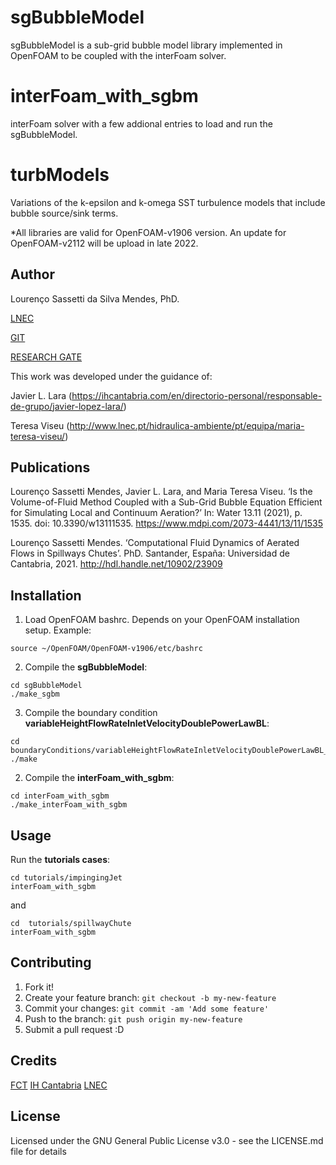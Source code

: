 # sgBubbleModel

sgBubbleModel is a sub-grid bubble model library implemented in OpenFOAM to be coupled with the interFoam solver.

# interFoam_with_sgbm

interFoam solver with a few addional entries to load and run the sgBubbleModel.

# turbModels

Variations of the k-epsilon and k-omega SST turbulence models that include bubble source/sink terms.

\*All libraries are valid for OpenFOAM-v1906 version.
An update for OpenFOAM-v2112 will be upload in late 2022.

## Author

Lourenço Sassetti da Silva Mendes, PhD.

[LNEC](http://www.lnec.pt/hidraulica-ambiente/en/team/lourenco-sassetti-mendes/)

[GIT](https://github.com/Lourencosm)

[RESEARCH GATE](https://www.researchgate.net/profile/Lourenco-Sassetti-Mendes)


This work was developed under the guidance of:

Javier L. Lara (https://ihcantabria.com/en/directorio-personal/responsable-de-grupo/javier-lopez-lara/)

Teresa Viseu (http://www.lnec.pt/hidraulica-ambiente/pt/equipa/maria-teresa-viseu/)


## Publications

Lourenço Sassetti Mendes, Javier L. Lara, and Maria Teresa Viseu. ‘Is the Volume-of-Fluid
Method Coupled with a Sub-Grid Bubble Equation Efficient for Simulating Local and
Continuum Aeration?’ In: Water 13.11 (2021), p. 1535. doi: 10.3390/w13111535. https://www.mdpi.com/2073-4441/13/11/1535

Lourenço Sassetti Mendes. ‘Computational Fluid Dynamics of Aerated Flows in Spillways
Chutes’. PhD. Santander, España: Universidad de Cantabria, 2021. http://hdl.handle.net/10902/23909


## Installation

1.  Load OpenFOAM bashrc. Depends on your OpenFOAM installation setup. Example:

```
source ~/OpenFOAM/OpenFOAM-v1906/etc/bashrc
```

2.  Compile the **sgBubbleModel**:

```
cd sgBubbleModel
./make_sgbm
```

3.  Compile the boundary condition **variableHeightFlowRateInletVelocityDoublePowerLawBL**:

```
cd boundaryConditions/variableHeightFlowRateInletVelocityDoublePowerLawBL_00/
./make
```

2.  Compile the **interFoam_with_sgbm**:

```
cd interFoam_with_sgbm
./make_interFoam_with_sgbm
```

## Usage

Run the **tutorials cases**:

```
cd tutorials/impingingJet
interFoam_with_sgbm
```
and
```
cd  tutorials/spillwayChute
interFoam_with_sgbm
```


## Contributing

1.  Fork it!
2.  Create your feature branch: `git checkout -b my-new-feature`
3.  Commit your changes: `git commit -am 'Add some feature'`
4.  Push to the branch: `git push origin my-new-feature`
5.  Submit a pull request :D

## Credits

[FCT](https://fct.pt/)
[IH Cantabria](https://ihcantabria.com)
[LNEC](http://www.lnec.pt/)

## License

Licensed under the GNU General Public License v3.0 - see the LICENSE.md file for details